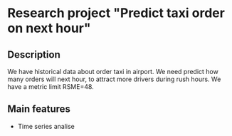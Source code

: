 # Research project "Predict taxi order on next hour"

## Description
We have historical data about order taxi in airport. We need predict how many orders will next hour, to attract more drivers during rush hours. We have a metric limit RSME=48.  

## Main features
* Time series analise



